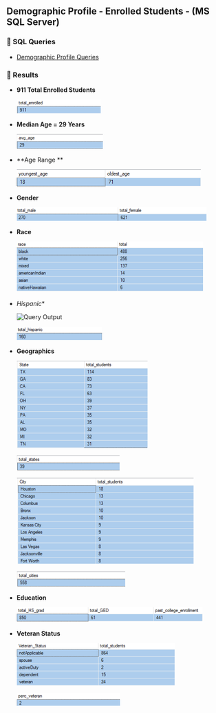  

## Demographic Profile - Enrolled Students - (MS SQL Server)

### 🔹 SQL Queries 

- [Demographic Profile Queries](/SQL/enrolled_demo_profile.sql)


### 🔹  Results 

 - **911 Total Enrolled Students**

    ![Query Output](./images/enrolled_count.png)


 - **Median Age = 29 Years**


    ![Query Output](./images/age_avg.png)



 - **Age Range **


   ![Query Output](./images/age_young_old.png)



 - **Gender**


    ![Query Output](./images/en_gender.png) 


 
 - **Race**


    ![Query Output](./images/en_race_breakdown.png)



- *Hispanic**

    ![Query Output](./images/en_hisp_precent.png)


    ![Query Output](./images/en_hispanic.png)



- **Geographics**

    ![Query Output](./images/en_states_students.png)



    ![Query Output](./images/en_sum_states.png)



    ![Query Output](./images/en_city_students.png)



    ![Query Output](./images/en_sum_cities.png)



- **Education**

    ![Query Output](./images/en_education_history.png)


- **Veteran Status**

    ![Query Output](./images/en_vet_status.png)


    ![Query Output](./images/en_perc_vet.png)











